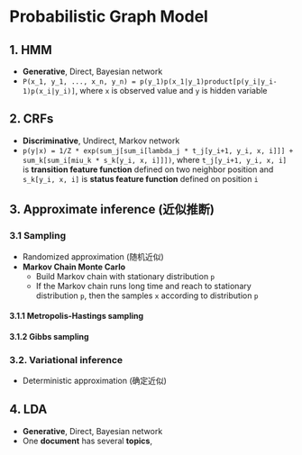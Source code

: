 # Probabilistic Graph Model
## 1. HMM
- **Generative**, Direct, Bayesian network
- `P(x_1, y_1, ..., x_n, y_n) = p(y_1)p(x_1|y_1)product[p(y_i|y_i-1)p(x_i|y_i)]`, where `x` is observed value and `y` is hidden variable

## 2. CRFs
- **Discriminative**, Undirect, Markov network
- `p(y|x) = 1/Z * exp(sum_j[sum_i[lambda_j * t_j[y_i+1, y_i, x, i]]] + sum_k[sum_i[miu_k * s_k[y_i, x, i]]])`, where `t_j[y_i+1, y_i, x, i]` is **transition feature function** defined on two neighbor position and `s_k[y_i, x, i]` is **status feature function** defined on position `i`
## 3. Approximate inference (近似推断)
### 3.1 Sampling
- Randomized approximation (随机近似)
- **Markov Chain Monte Carlo**
    - Build Markov chain with stationary distribution `p`
    - If the Markov chain runs long time and reach to stationary distribution `p`, then the samples `x` according to distribution `p`
#### 3.1.1 Metropolis-Hastings sampling
#### 3.1.2 Gibbs sampling

### 3.2. Variational inference
- Deterministic approximation (确定近似)

## 4. LDA
- **Generative**, Direct, Bayesian network
- One **document** has several **topics**, 
